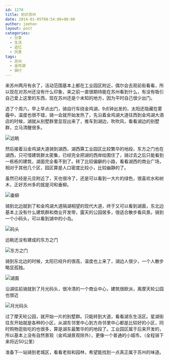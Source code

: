 ```yaml
---
id: 1278
title: 初识苏州
date: 2014-01-05T08:54:08+00:00
author: jeehon
layout: post
categories:
  - 分享
  - 生活
  - 追忆
  - 风景
tags:
  - 苏州
  - 金鸡湖
  - 骑行
---
```

来苏州两月有余了，活动范围基本上都在工业园区附近，偶尔会去观前街看看，所以现在对苏州还没有什么印象，来之前一直很期待能在苏州看到什么，有没有吸引自己爱上这里的东西，现在苏州还是个未知的地方，因为平时自己很少出门。

选了个周六，早上早点出门，骑自行车绕金鸡湖，9点钟出发的，太阳还隐藏在雾霾中，温度也很不错，骑一会就开始发热了，先沿着金鸡湖大道往西到金鸡湖大酒店的时候，湖就从别墅群里显现出来了，推车到湖边，吹吹风，看看湖边的别墅群，立马清醒很多。
  
![远眺](http://pic.yupoo.com/jeehon/DqQfgnvh/medish.jpg)

然后接着沿金鸡湖大道骑到湖西，湖西算工业园区比较繁华的地段，东方之门也在湖西，只可惜建筑群太密集，已经完全把湖的西岸给围住了，骑过去之后只能看到一栋栋的建筑，湖面完全看不到了。转了比较偏僻的小路，看看湖西的商业广场，相对于其他几个区，园区算是人口密度比较小，比较幽静的了。<!--more-->

虽然已经是元旦附近了，天也很冷了，还是可以看到一大片的绿色，很喜欢水和树木，正好苏州多的就是河和垂柳。
  
![垂柳](http://pic.yupoo.com/jeehon/DqQj5u5H/medish.jpg)

骑到北边就到了和金鸡湖大道隔湖相望的现代大道，终于又可以看到湖面，东北边基本上没有什么建筑群和商业开发带，露天的公园居多，很适合散步看风景。骑到一个小码头，可以看到湖中的小岛。
  
![码头](http://pic.yupoo.com/jeehon/DqQj1lcH/medish.jpg)

远眺还没有建成的东方之门
  
![东方之门](http://pic.yupoo.com/jeehon/DqQgbuGQ/medish.jpg)

骑到东北边的时候，太阳已经升的很高，温度也上来了，湖边人很少，一个人散步略显孤独。
  
![湖面](http://pic.yupoo.com/jeehon/DqQklOsF/medish.jpg)

沿湖往前骑就到了月光码头，很冷清的一个商业中心，建筑很欧派，离摩天轮公园也很近
  
![月光码头](http://pic.yupoo.com/jeehon/DqQkwBg0/medish.jpg)

过了摩天轮公园，就开始一片的别墅群。只能转到大道，看看湖东生活区。星湖街往东开始就是各种的小区，从湖东邻里中心到方舟邻里中心都是比较好的小区，同时购物逛街吃的也很多，算是湖东最繁华的的地段了。工业园区属于后来开发的，所以基本上没有自然景观（金鸡湖景观除外），更像一个普通的小城市。（全程骑下来将近50公里）

准备下一站骑到老城区，看看老街和园林，希望能找到一点真正属于苏州的味道。